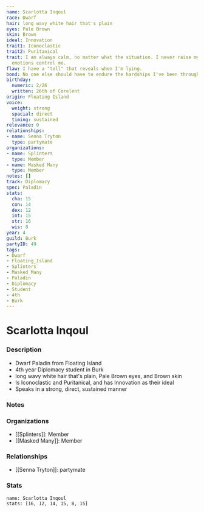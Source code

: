 ```yaml
---
name: Scarlotta Inqoul
race: Dwarf
hair: long wavy white hair that's plain
eyes: Pale Brown
skin: Brown
ideal: Innovation
trait1: Iconoclastic
trait2: Puritanical
trait: I am always calm, no matter what the situation. I never raise my voice or let
  emotions control me.
flaw: I have a "tell" that reveals when I'm lying.
bond: No one else should have to endure the hardships I've been through.
birthday:
  numeric: 2/26
  written: 26th of Corelent
origin: Floating Island
voice:
  weight: strong
  spacial: direct
  timing: sustained
relevance: 0
relationships:
- name: Senna Tryton
  type: partymate
organizations:
- name: Splinters
  type: Member
- name: Masked Many
  type: Member
notes: []
track: Diplomacy
spec: Paladin
stats:
  cha: 15
  con: 14
  dex: 12
  int: 15
  str: 16
  wis: 8
year: 4
guild: Burk
partyID: 49
tags:
- Dwarf
- Floating_Island
- Splinters
- Masked_Many
- Paladin
- Diplomacy
- Student
- 4th
- Burk
---
```

# Scarlotta Inqoul
### Description
- Dwarf Paladin from Floating Island
- 4th year Diplomacy student in Burk
- long wavy white hair that's plain, Pale Brown eyes, and Brown skin
- Is Iconoclastic and Puritanical, and has Innovation as their ideal
- Speaks in a strong, direct, sustained manner

### Notes

### Organizations
- [[Splinters]]: Member
- [[Masked Many]]: Member

### Relationships
- [[Senna Tryton]]: partymate

### Stats
```statblock
name: Scarlotta Inqoul
stats: [16, 12, 14, 15, 8, 15]
```